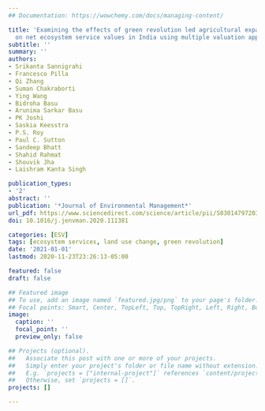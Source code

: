 ```yaml
---
## Documentation: https://wowchemy.com/docs/managing-content/

title: 'Examining the effects of green revolution led agricultural expansion 
  on net ecosystem service values in India using multiple valuation approaches'
subtitle: ''
summary: ''
authors:
- Srikanta Sannigrahi
- Francesco Pilla
- Qi Zhang
- Suman Chakraborti
- Ying Wang
- Bidroha Basu
- Arunima Sarkar Basu
- PK Joshi
- Saskia Keesstra
- P.S. Roy
- Paul C. Sutton
- Sandeep Bhatt
- Shahid Rahmat
- Shouvik Jha
- Laishram Kanta Singh

publication_types: 
- '2'
abstract: ''
publication: '*Journal of Environmental Management*'
url_pdf: https://www.sciencedirect.com/science/article/pii/S0301479720313062
doi: 10.1016/j.jenvman.2020.111381

categories: [ESV]
tags: [ecosystem services, land use change, green revolution]
date: '2021-01-01'
lastmod: 2020-11-23T23:26:13-05:00

featured: false
draft: false

## Featured image
## To use, add an image named `featured.jpg/png` to your page's folder.
## Focal points: Smart, Center, TopLeft, Top, TopRight, Left, Right, BottomLeft, Bottom, BottomRight.
image:
  caption: ''
  focal_point: ''
  preview_only: false

## Projects (optional).
##   Associate this post with one or more of your projects.
##   Simply enter your project's folder or file name without extension.
##   E.g. `projects = ["internal-project"]` references `content/project/deep-learning/index.md`.
##   Otherwise, set `projects = []`.
projects: []

---
```

